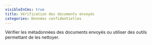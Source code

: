 ```yaml
---
visibleInCms: true
title: Vérification des documents envoyés
categories: Données confidentielles
---
```

<!--StartFragment-->

Vérifier les métadonnées des documents envoyés ou utiliser des outils permettant de les nettoyer.

<!--EndFragment-->